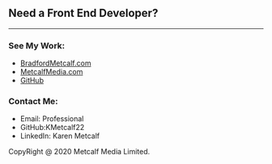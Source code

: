 
## Need a Front End Developer?
________________________________________________________________________________________________
### See My Work:
- [BradfordMetcalf.com](http://www.BradfordMetcalf.com/)
- [MetcalfMedia.com](http://www.MetcalfMedia.com/)
- [GitHub](http://www.github.com/kmetcalf22/kmetcalf22.github.io)

### Contact Me:
- Email: Professional
- GitHub:KMetcalf22
- LinkedIn: Karen Metcalf

CopyRight @ 2020 Metcalf Media Limited.
